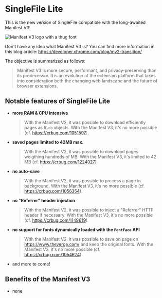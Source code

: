 # SingleFile Lite

This is the new version of SingleFile compatible with the long-awaited Manifest
V3!

![Manifest V3 logo with a thug font](https://github.com/gildas-lormeau/SingleFile-Lite/blob/main/promo.png?raw=true)

Don't have any idea what Manifest V3 is? You can find more information in this
blog article: https://developer.chrome.com/blog/mv2-transition/

The objective is summarized as follows:

> Manifest V3 is more secure, performant, and privacy-preserving than its
> predecessor. It is an evolution of the extension platform that takes into
> consideration both the changing web landscape and the future of browser
> extensions.

## Notable features of SingleFile Lite

- **more RAM & CPU intensive**

  > With the Manifest V2, it was possible to download efficiently pages as
  > `Blob` objects. With the Manifest V3, it's no more possible (cf.
  > https://crbug.com/1051597).

- **saved pages limited to 42MB max.**
  > With the Manifest V2, it was possible to download pages weigthing hundreds
  > of MB. With the Manifest V3, it's limited to 42 MB (cf. 
  > https://crbug.com/1224027).

- **no auto-save**

  > With the Manifest V2, it was possible to process a page in background. With
  > the Manifest V3, it's no more possible (cf. https://crbug.com/1056354).

- **no "Referrer" header injection**

  > With the Manifest V2, it was possible to inject a "Referrer" HTTP header if
  > necessary. With the Manifest V3, it's no more possible (cf.
  > https://crbug.com/1149619).

- **no support for fonts dynamically loaded with the `FontFace` API**

  > With the Manifest V2, it was possible to save on page on
  > https://www.theverge.com/ and keep the original fonts. With the Manifest V3,
  > it's no more possible (cf. https://crbug.com/1054624).

- and more to come!

## Benefits of the Manifest V3

- none
